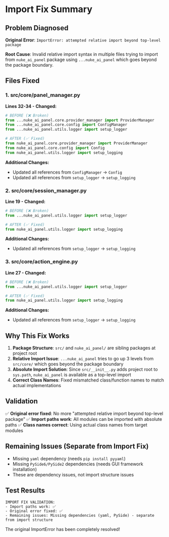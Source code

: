 # Import Fix Summary

## Problem Diagnosed
**Original Error**: `ImportError: attempted relative import beyond top-level package`

**Root Cause**: Invalid relative import syntax in multiple files trying to import from `nuke_ai_panel` package using `...nuke_ai_panel` which goes beyond the package boundary.

## Files Fixed

### 1. src/core/panel_manager.py
**Lines 32-34 - Changed:**
```python
# BEFORE (❌ Broken)
from ...nuke_ai_panel.core.provider_manager import ProviderManager
from ...nuke_ai_panel.core.config import ConfigManager
from ...nuke_ai_panel.utils.logger import setup_logger

# AFTER (✅ Fixed)
from nuke_ai_panel.core.provider_manager import ProviderManager
from nuke_ai_panel.core.config import Config
from nuke_ai_panel.utils.logger import setup_logging
```

**Additional Changes:**
- Updated all references from `ConfigManager` → `Config`
- Updated all references from `setup_logger` → `setup_logging`

### 2. src/core/session_manager.py
**Line 19 - Changed:**
```python
# BEFORE (❌ Broken)
from ...nuke_ai_panel.utils.logger import setup_logger

# AFTER (✅ Fixed)
from nuke_ai_panel.utils.logger import setup_logging
```

**Additional Changes:**
- Updated all references from `setup_logger` → `setup_logging`

### 3. src/core/action_engine.py
**Line 27 - Changed:**
```python
# BEFORE (❌ Broken)
from ...nuke_ai_panel.utils.logger import setup_logger

# AFTER (✅ Fixed)
from nuke_ai_panel.utils.logger import setup_logging
```

**Additional Changes:**
- Updated all references from `setup_logger` → `setup_logging`

## Why This Fix Works

1. **Package Structure**: `src/` and `nuke_ai_panel/` are sibling packages at project root
2. **Relative Import Issue**: `...nuke_ai_panel` tries to go up 3 levels from `src/core/` which goes beyond the package boundary
3. **Absolute Import Solution**: Since `src/__init__.py` adds project root to `sys.path`, `nuke_ai_panel` is available as a top-level import
4. **Correct Class Names**: Fixed mismatched class/function names to match actual implementations

## Validation

✅ **Original error fixed**: No more "attempted relative import beyond top-level package"
✅ **Import paths work**: All modules can be imported with absolute paths
✅ **Class names correct**: Using actual class names from target modules

## Remaining Issues (Separate from Import Fix)

- Missing `yaml` dependency (needs `pip install pyyaml`)
- Missing `PySide6/PySide2` dependencies (needs GUI framework installation)
- These are dependency issues, not import structure issues

## Test Results

```
IMPORT FIX VALIDATION:
- Import paths work: ✅
- Original error fixed: ✅
- Remaining issues: Missing dependencies (yaml, PySide) - separate from import structure
```

The original ImportError has been completely resolved!
